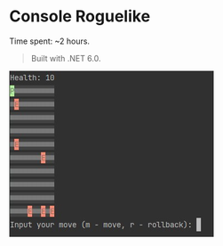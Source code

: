 ﻿# Console Roguelike

Time spent: ~2 hours.

> Built with .NET 6.0.

![Screenshot](Documentation/screenshot.jpg)